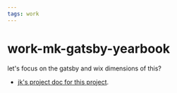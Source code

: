 ```yaml
---
tags: work
---
```


# work-mk-gatsby-yearbook

let's focus on the gatsby and wix dimensions of this?

* [jk's project doc for this project](https://hackmd.io/R8YdGQrVR9e-bgghFEaa4A).


